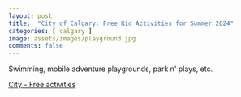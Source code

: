 ```yaml
---
layout: post
title:  "City of Calgary: Free Kid Activities for Summer 2024"
categories: [ calgary ]
image: assets/images/playground.jpg
comments: false
---
```


Swimming, mobile adventure playgrounds, park n' plays, etc.

[City - Free activities](https://www.calgary.ca/parks-rec-programs/free-activities.html)


